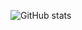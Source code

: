 ![GitHub stats](https://github-readme-stats.vercel.app/api?username=678435021&show_icons=true&theme=radical)
